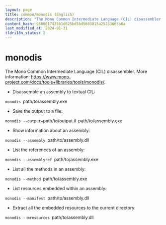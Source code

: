 ```yaml
---
layout: page
title: common/monodis (English)
description: "The Mono Common Intermediate Language (CIL) disassembler."
content_hash: 9580017435b1d625bd5bd5603815a25233663b6a
last_modified_at: 2024-01-31
tldri18n_status: 2
---
```

# monodis

The Mono Common Intermediate Language (CIL) disassembler.
More information: <https://www.mono-project.com/docs/tools+libraries/tools/monodis/>.

- Disassemble an assembly to textual CIL:

`monodis `<span class="tldr-var badge badge-pill bg-dark-lm bg-white-dm text-white-lm text-dark-dm font-weight-bold">path/to/assembly.exe</span>

- Save the output to a file:

`monodis --output=`<span class="tldr-var badge badge-pill bg-dark-lm bg-white-dm text-white-lm text-dark-dm font-weight-bold">path/to/output.il</span>` `<span class="tldr-var badge badge-pill bg-dark-lm bg-white-dm text-white-lm text-dark-dm font-weight-bold">path/to/assembly.exe</span>

- Show information about an assembly:

`monodis --assembly `<span class="tldr-var badge badge-pill bg-dark-lm bg-white-dm text-white-lm text-dark-dm font-weight-bold">path/to/assembly.dll</span>

- List the references of an assembly:

`monodis --assemblyref `<span class="tldr-var badge badge-pill bg-dark-lm bg-white-dm text-white-lm text-dark-dm font-weight-bold">path/to/assembly.exe</span>

- List all the methods in an assembly:

`monodis --method `<span class="tldr-var badge badge-pill bg-dark-lm bg-white-dm text-white-lm text-dark-dm font-weight-bold">path/to/assembly.exe</span>

- List resources embedded within an assembly:

`monodis --manifest `<span class="tldr-var badge badge-pill bg-dark-lm bg-white-dm text-white-lm text-dark-dm font-weight-bold">path/to/assembly.dll</span>

- Extract all the embedded resources to the current directory:

`monodis --mresources `<span class="tldr-var badge badge-pill bg-dark-lm bg-white-dm text-white-lm text-dark-dm font-weight-bold">path/to/assembly.dll</span>
